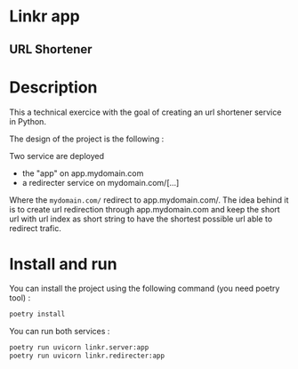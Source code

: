 # Linkr app
## URL Shortener

# Description

This a technical exercice with the goal of creating an url shortener service in
Python.

The design of the project is the following :

Two service are deployed
- the "app" on app.mydomain.com
- a redirecter service on mydomain.com/[...]

Where the `mydomain.com/` redirect to app.mydomain.com/.
The idea behind it is to create url redirection through app.mydomain.com and
keep the short url with url index as short string to have the shortest possible
url able to redirect trafic.

# Install and run

You can install the project using the following command (you need poetry tool) :
```zsh
poetry install
```

You can run both services :
```zsh
poetry run uvicorn linkr.server:app
poetry run uvicorn linkr.redirecter:app
```